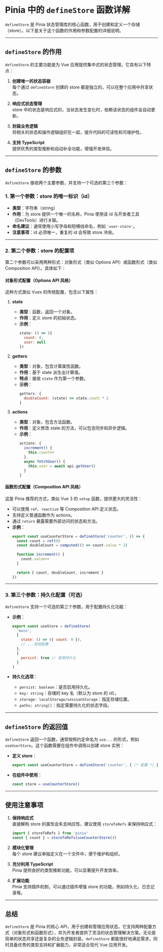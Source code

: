 # Pinia 中的 `defineStore` 函数详解

`defineStore` 是 Pinia 状态管理库的核心函数，用于创建和定义一个存储（store）。以下是关于这个函数的作用和参数配置的详细说明。

---

## `defineStore` 的作用

`defineStore` 的主要功能是为 Vue 应用提供集中式的状态管理。它具有以下特点：

1. **创建唯一的状态容器**  
   每个通过 `defineStore` 创建的 store 都是独立的，可以在整个应用中共享状态。

2. **响应式状态管理**  
   store 中的状态是响应式的，当状态发生变化时，依赖该状态的组件会自动更新。

3. **封装业务逻辑**  
   将相关的状态和操作逻辑组织在一起，提升代码的可读性和可维护性。

4. **支持 TypeScript**  
   提供优秀的类型推断和自动补全功能，增强开发体验。

---

## `defineStore` 的参数

`defineStore` 接收两个主要参数，并支持一个可选的第三个参数：

### 1. **第一个参数：store 的唯一标识（id）**
- **类型**：字符串（string）
- **作用**：为 store 提供一个唯一的名称，Pinia 使用该 id 与开发者工具（DevTools）进行关联。
- **命名建议**：通常使用小写字母和短横线命名，例如 `'user-store'`。
- **注意事项**：id 必须唯一，重复的 id 会导致 store 冲突。

---

### 2. **第二个参数：store 的配置项**

第二个参数可以采用两种形式：对象形式（类似 Options API）或函数形式（类似 Composition API）。具体如下：

#### **对象形式配置（Options API 风格）**

这种方式类似 Vuex 的传统配置，包含以下属性：

1. **state**  
   - **类型**：函数，返回一个对象。  
   - **作用**：定义 store 的初始状态。  
   - **示例**：  
     ```javascript
     state: () => ({
       count: 0,
       user: null
     })
     ```

2. **getters**  
   - **类型**：对象，包含计算属性函数。  
   - **作用**：基于 state 派生出计算值。  
   - **特点**：接收 `state` 作为第一个参数。  
   - **示例**：  
     ```javascript
     getters: {
       doubleCount: (state) => state.count * 2
     }
     ```

3. **actions**  
   - **类型**：对象，包含方法函数。  
   - **作用**：定义修改 state 的方法，可以包含同步和异步逻辑。  
   - **示例**：  
     ```javascript
     actions: {
       increment() {
         this.count++
       },
       async fetchUser() {
         this.user = await api.getUser()
       }
     }
     ```

#### **函数形式配置（Composition API 风格）**

这是 Pinia 推荐的方式，类似 Vue 3 的 `setup` 函数，提供更大的灵活性：

- 可以使用 `ref`、`reactive` 等 Composition API 定义状态。  
- 支持定义普通函数作为 actions。  
- 通过 `return` 暴露需要外部访问的状态和方法。  
- **示例**：  
  ```javascript
  export const useCounterStore = defineStore('counter', () => {
    const count = ref(0)
    const doubleCount = computed(() => count.value * 2)
    
    function increment() {
      count.value++
    }
    
    return { count, doubleCount, increment }
  })
  ```

---

### 3. **第三个参数：持久化配置（可选）**

`defineStore` 支持一个可选的第三个参数，用于配置持久化功能：

- **示例**：  
  ```javascript
  export const useStore = defineStore(
    'main',
    {
      state: () => ({ count: 0 }),
      // ...其他配置
    },
    {
      persist: true // 启用持久化
    }
  )
  ```

- **持久化选项**：
  - `persist: boolean`：是否启用持久化。
  - `key: string`：存储的 key 名（默认为 store 的 id）。
  - `storage: localStorage/sessionStorage`：指定存储位置。
  - `paths: string[]`：指定需要持久化的状态字段。

---

## `defineStore` 的返回值

`defineStore` 返回一个函数，通常按照约定命名为 `use...` 的形式，例如 `useUserStore`。这个函数需要在组件中调用以创建 store 实例：

- **定义 store**：  
  ```javascript
  export const useCounterStore = defineStore('counter', { /* 配置 */ })
  ```

- **在组件中使用**：  
  ```javascript
  const store = useCounterStore()
  ```

---

## 使用注意事项

1. **保持响应式**  
   直接解构 store 的属性会失去响应性，建议使用 `storeToRefs` 来保持响应式：  
   ```javascript
   import { storeToRefs } from 'pinia'
   const { count } = storeToRefs(useCounterStore())
   ```

2. **模块化管理**  
   每个 store 建议单独定义在一个文件中，便于维护和组织。

3. **充分利用 TypeScript**  
   Pinia 提供良好的类型推断功能，可以显著提升开发效率。

4. **扩展功能**  
   Pinia 支持插件机制，可以通过插件增强 store 的功能，例如持久化、日志记录等。

---

## 总结

`defineStore` 是 Pinia 的核心 API，用于创建和管理应用状态。它支持两种配置方式（对象形式和函数形式），并为开发者提供了灵活的状态管理解决方案。无论是简单的状态共享还是复杂的业务逻辑封装，`defineStore` 都能很好地满足需求，同时具备优秀的类型支持和扩展能力，非常适合现代 Vue 应用开发。